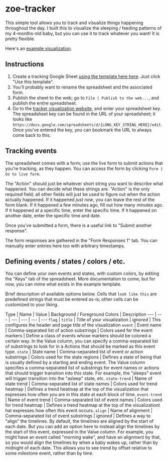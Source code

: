 zoe-tracker
===========
This simple tool allows you to track and visualize things happening throughout the day.  I built this to visualize the sleeping / feeding patterns of my 4-months-old baby, but you can use it to track whatever you want!  It is pretty flexible.

Here's an [example visualization](https://chungwu.github.io/zoe-tracker/#1XvpruCtAoHUDm5fdLrlpC8jzFYtNngwwcRDsizf6W-k).

Instructions
------------
1. Create a tracking Google Sheet [using the template here here](https://drive.google.com/previewtemplate?id=14JHPhi8x2Sna8vBT4zYnEC-EATy7tDW8lKSORkMw5zU&mode=public).  Just click "Use this template".
2. You'll probably want to rename the spreadsheet and the associated form.
3. Publish the sheet to the web; go to `File | Publish to the web...`, and publish the entire spreadsheet.
4. Go to the [tracker visualization website](https://chungwu.github.io/zoe-tracker/), and enter your spreadsheet key.  The spreadsheet key can be found in the URL of your spreadsheet; it looks like `https://docs.google.com/spreadsheets/d/{LONG_KEY_STRING_HERE}/edit`.  Once you've entered the key, you can bookmark the URL to always come back to this.

Tracking events
---------------
The spreadsheet comes with a form; use the live form to submit actions that you're tracking, as they happen.  You can access the form by clicking `Form | Go to live form`.

The "Action" should just be whatever short string you want to describe what happened.  You can decide what these strings are.  "Action" is the only required field; all other fields will just be used to figure out when the action actually happened.  If it happened _just now_, you can leave the rest of the form blank.  If it happened a few minutes ago, fill out how many minutes ago.  If it happened at a specific time, enter the specific time.  If it happened on another date, enter the specific time and date.

Once you've submitted a form, there is a useful link to "Submit another response".

The form responses are gathered in the "Form Responses 1" tab.  You can manually enter entries here too with arbitrary timestamps.  

Defining events / states / colors / etc.
----------------------------------------
You can define your own events and states, with custom colors, by editing the "Keys" tab of the spreadsheet.  More documentation to come, but for now, you can mime what exists in the example template.  

Brief description of available options below.  Cells that `look like this` are predefined strings that must be entered as-is; other cells can be customized to your liking.

Type | Name | Value | Background / Foreground Colors | Description
--- | --- | --- | --- | --- | ---
`flag` | `title` | Title of your visualization | _ignored_ | This configures the header and page title of the visualization
`event` | Event name | Comma-separated list of action substrings | Colors used for the event markers | Define a class of events whose markers should be colored a certain way. In the Value column, you can specify a comma-separated list of substrings to look for in a Actions that should be marked as this event type.
`state` | State name | Comma-separated list of event or action substrings | Colors used for the state regions | Defines a state of being that is usually defined by a starting and ending event.  The Value column specifies a comma-separated list of substrings for event names or actions that should trigger transition into this state.  For example, the "sleeps" event will trigger transition into the "asleep" state, etc.
`state-trend` | Name of state trend | Comma-separated list of state names | Colors used for trend heatmap | Defines a trend heatmap at the top of the visualization that expresses how often you are in this state at each block of time.
`event-trend` | Name of event trend | Comma-separated list of event names | Colors used for trend heatmap | Defines a trend heatmap at the top of the visualizationt hat expresses how often this event occurs.
`align` | Name of alignment | Comma-separated list of event substrings | _ignored_ | Defines a way to "align" the timelines.  By default, the timelines are aligned by the start of each date.  But you can add an option here to instead align the timelines by the start of this event, expressed in the Value column.  For example, you might have an event called "morning wake", and have an alignment by that, so you would align the timelines by when a baby wakes up, rather than by midnight of each date.  This allows you to see trend by offset relative to some milestone event, rather than by time.
